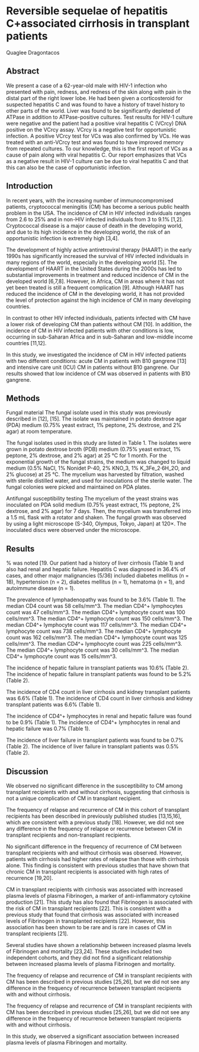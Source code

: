 # Reversible sequelae of hepatitis C+associated cirrhosis in transplant patients
Quaglee Dragontacos


## Abstract
We present a case of a 62-year-old male with HIV-1 infection who presented with pain, redness, and redness of the skin along with pain in the distal part of the right lower lobe. He had been given a corticosteroid for suspected hepatitis C and was found to have a history of travel history to other parts of the world. Liver was found to be significantly depleted of ATPase in addition to ATPase-positive cultures. Test results for HIV-1 culture were negative and the patient had a positive viral hepatitis C (VCrcy) DNA positive on the VCrcy assay. VCrcy is a negative test for opportunistic infection. A positive VCrcy test for VCs was also confirmed by VCs. He was treated with an anti-VCrcy test and was found to have improved memory from repeated cultures. To our knowledge, this is the first report of VCs as a cause of pain along with viral hepatitis C. Our report emphasizes that VCs as a negative result in HIV-1 culture can be due to viral hepatitis C and that this can also be the case of opportunistic infection.


## Introduction
In recent years, with the increasing number of immunocompromised patients, cryptococcal meningitis (CM) has become a serious public health problem in the USA. The incidence of CM in HIV infected individuals ranges from 2.6 to 25% and in non-HIV infected individuals from 3 to 9.1% [1,2]. Cryptococcal disease is a major cause of death in the developing world, and due to its high incidence in the developing world, the risk of an opportunistic infection is extremely high [3,4].

The development of highly active antiretroviral therapy (HAART) in the early 1990s has significantly increased the survival of HIV infected individuals in many regions of the world, especially in the developing world [5]. The development of HAART in the United States during the 2000s has led to substantial improvements in treatment and reduced incidence of CM in the developed world [6,7,8]. However, in Africa, CM in areas where it has not yet been treated is still a frequent complication [9]. Although HAART has reduced the incidence of CM in the developing world, it has not provided the level of protection against the high incidence of CM in many developing countries.

In contrast to other HIV infected individuals, patients infected with CM have a lower risk of developing CM than patients without CM [10]. In addition, the incidence of CM in HIV infected patients with other conditions is low, occurring in sub-Saharan Africa and in sub-Saharan and low-middle income countries [11,12].

In this study, we investigated the incidence of CM in HIV infected patients with two different conditions: acute CM in patients with B10 gangrene [13] and intensive care unit (ICU) CM in patients without B10 gangrene. Our results showed that low incidence of CM was observed in patients with B10 gangrene.


## Methods
Fungal material
The fungal isolate used in this study was previously described in [12], [15]. The isolate was maintained in potato dextrose agar (PDA) medium (0.75% yeast extract, 1% peptone, 2% dextrose, and 2% agar) at room temperature.

The fungal isolates used in this study are listed in Table 1. The isolates were grown in potato dextrose broth (PDB) medium (0.75% yeast extract, 1% peptone, 2% dextrose, and 2% agar) at 25 °C for 1 month. For the exponential growth of the fungal strains, the medium was changed to liquid medium (0.5% NaCl, 1% Nonidet P-40, 2% KNO_3, 1% K_3Fe_2·6H_2O, and 2% glucose) at 25 °C. The mycelium was harvested by filtration, washed with sterile distilled water, and used for inoculations of the sterile water. The fungal colonies were picked and maintained on PDA plates.

Antifungal susceptibility testing
The mycelium of the yeast strains was inoculated on PDA solid medium (0.75% yeast extract, 1% peptone, 2% dextrose, and 2% agar) for 7 days. Then, the mycelium was transferred into a 1.5 mL flask with a rotator and shaken. The fungal growth was observed by using a light microscope (S-340, Olympus, Tokyo, Japan) at 120×. The inoculated discs were observed under the microscope.


## Results
% was noted [19. Our patient had a history of liver cirrhosis (Table 1) and also had renal and hepatic failure. Hepatitis C was diagnosed in 36.4% of cases, and other major malignancies (5/36) included diabetes mellitus (n = 18), hypertension (n = 2), diabetes mellitus (n = 1), hematoma (n = 1), and autoimmune disease (n = 1).

The prevalence of lymphadenopathy was found to be 3.6% (Table 1). The median CD4 count was 58 cells/mm^3. The median CD4^+ lymphocytes count was 47 cells/mm^3. The median CD4^+ lymphocyte count was 100 cells/mm^3. The median CD4^+ lymphocyte count was 150 cells/mm^3. The median CD4^+ lymphocyte count was 117 cells/mm^3. The median CD4^+ lymphocyte count was 738 cells/mm^3. The median CD4^+ lymphocyte count was 162 cells/mm^3. The median CD4^+ lymphocyte count was 125 cells/mm^3. The median CD4^+ lymphocyte count was 225 cells/mm^3. The median CD4^+ lymphocyte count was 30 cells/mm^3. The median CD4^+ lymphocyte count was 15 cells/mm^3.

The incidence of hepatic failure in transplant patients was 10.6% (Table 2). The incidence of hepatic failure in transplant patients was found to be 5.2% (Table 2).

The incidence of CD4 count in liver cirrhosis and kidney transplant patients was 6.6% (Table 1). The incidence of CD4 count in liver cirrhosis and kidney transplant patients was 6.6% (Table 1).

The incidence of CD4^+ lymphocytes in renal and hepatic failure was found to be 0.9% (Table 1). The incidence of CD4^+ lymphocytes in renal and hepatic failure was 0.7% (Table 1).

The incidence of liver failure in transplant patients was found to be 0.7% (Table 2). The incidence of liver failure in transplant patients was 0.5% (Table 2).


## Discussion
We observed no significant difference in the susceptibility to CM among transplant recipients with and without cirrhosis, suggesting that cirrhosis is not a unique complication of CM in transplant recipient.

The frequency of relapse and recurrence of CM in this cohort of transplant recipients has been described in previously published studies [13,15,16], which are consistent with a previous study [18]. However, we did not see any difference in the frequency of relapse or recurrence between CM in transplant recipients and non-transplant recipients.

No significant difference in the frequency of recurrence of CM between transplant recipients with and without cirrhosis was observed. However, patients with cirrhosis had higher rates of relapse than those with cirrhosis alone. This finding is consistent with previous studies that have shown that chronic CM in transplant recipients is associated with high rates of recurrence [19,20].

CM in transplant recipients with cirrhosis was associated with increased plasma levels of plasma Fibrinogen, a marker of anti-inflammatory cytokine production [21]. This study has also found that Fibrinogen is associated with the risk of CM in transplant recipients [22]. This is consistent with a previous study that found that cirrhosis was associated with increased levels of Fibrinogen in transplanted recipients [22]. However, this association has been shown to be rare and is rare in cases of CM in transplant recipients [21].

Several studies have shown a relationship between increased plasma levels of Fibrinogen and mortality [23,24]. These studies included two independent cohorts, and they did not find a significant relationship between increased plasma levels of plasma Fibrinogen and mortality.

The frequency of relapse and recurrence of CM in transplant recipients with CM has been described in previous studies [25,26], but we did not see any difference in the frequency of recurrence between transplant recipients with and without cirrhosis.

The frequency of relapse and recurrence of CM in transplant recipients with CM has been described in previous studies [25,26], but we did not see any difference in the frequency of recurrence between transplant recipients with and without cirrhosis.

In this study, we observed a significant association between increased plasma levels of plasma Fibrinogen and mortality.
